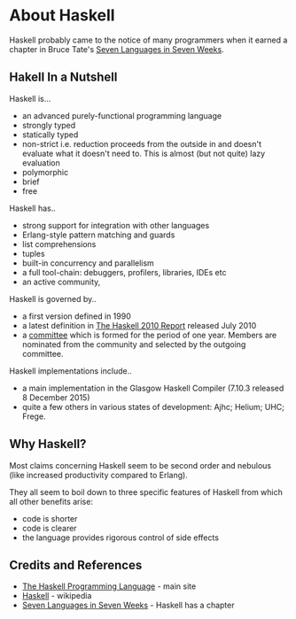 # About Haskell

Haskell probably came to the notice of many programmers when it earned a chapter in
Bruce Tate's [Seven Languages in Seven Weeks](https://www.goodreads.com/book/show/7912517-seven-languages-in-seven-weeks).

## Hakell In a Nutshell

Haskell is...
* an advanced purely-functional programming language
* strongly typed
* statically typed
* non-strict i.e. reduction proceeds from the outside in and doesn't evaluate what it doesn't need to. This is almost (but not quite) lazy evaluation
* polymorphic
* brief
* free

Haskell has..
* strong support for integration with other languages
* Erlang-style pattern matching and guards
* list comprehensions
* tuples
* built-in concurrency and parallelism
* a full tool-chain: debuggers, profilers, libraries, IDEs etc
* an active community,

Haskell is governed by..
* a first version defined in 1990
* a latest definition in [The Haskell 2010 Report](http://www.haskell.org/onlinereport/haskell2010) released July 2010
* a [committee](https://prime.haskell.org/wiki/Committee) which is formed for the period of one year. Members are nominated from the community and selected by the outgoing committee.

Haskell implementations include..
* a main implementation in the Glasgow Haskell Compiler (7.10.3 released 8 December 2015)
* quite a few others in various states of development: Ajhc; Helium; UHC; Frege.

## Why Haskell?

Most claims concerning Haskell seem to be second order and nebulous (like increased productivity compared to Erlang).

They all seem to boil down to three specific features of Haskell from which all other benefits arise:
* code is shorter
* code is clearer
* the language provides rigorous control of side effects

## Credits and References
* [The Haskell Programming Language](https://wiki.haskell.org/Haskell) - main site
* [Haskell](https://en.wikipedia.org/wiki/Haskell_(programming_language)) - wikipedia
* [Seven Languages in Seven Weeks](https://www.goodreads.com/book/show/7912517-seven-languages-in-seven-weeks) - Haskell has a chapter
